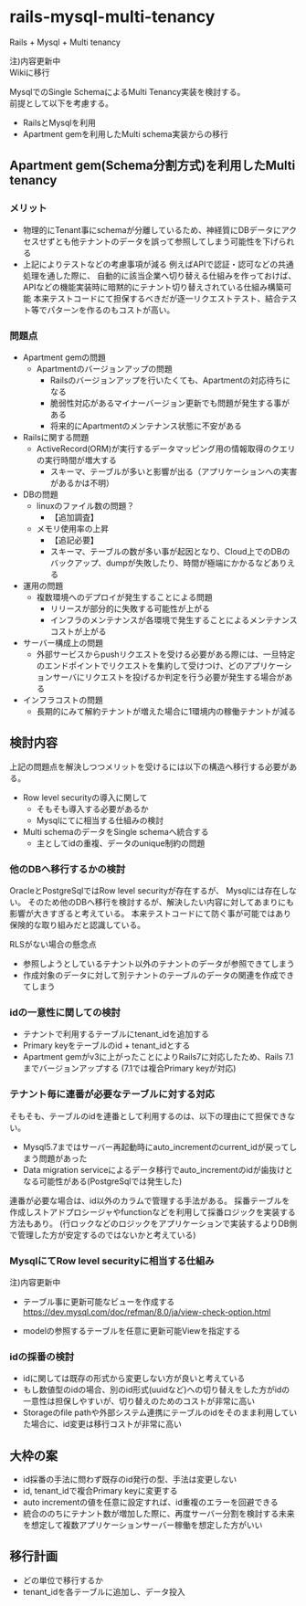 # rails-mysql-multi-tenancy
Rails + Mysql + Multi tenancy  

注)内容更新中  
Wikiに移行

MysqlでのSingle SchemaによるMulti Tenancy実装を検討する。  
前提として以下を考慮する。  
- RailsとMysqlを利用
- Apartment gemを利用したMulti schema実装からの移行

## Apartment gem(Schema分割方式)を利用したMulti tenancy
### メリット
- 物理的にTenant事にschemaが分離しているため、神経質にDBデータにアクセスせずとも他テナントのデータを誤って参照してしまう可能性を下げられる
- 上記によりテストなどの考慮事項が減る
  例えばAPIで認証・認可などの共通処理を通した際に、 自動的に該当企業へ切り替える仕組みを作っておけば、APIなどの機能実装時に暗黙的にテナント切り替えされている仕組み構築可能
  本来テストコードにて担保するべきだが逐一リクエストテスト、結合テスト等でパターンを作るのもコストが高い。

### 問題点
- Apartment gemの問題
  - Apartmentのバージョンアップの問題
    - Railsのバージョンアップを行いたくても、Apartmentの対応待ちになる
    - 脆弱性対応があるマイナーバージョン更新でも問題が発生する事がある
    - 将来的にApartmentのメンテナンス状態に不安がある
- Railsに関する問題
  - ActiveRecord(ORM)が実行するデータマッピング用の情報取得のクエリの実行時間が増大する
    - スキーマ、テーブルが多いと影響が出る（アプリケーションへの実害があるかは不明）
- DBの問題
  - linuxのファイル数の問題？
    - 【追加調査】
  - メモリ使用率の上昇
    - 【追記必要】
    - スキーマ、テーブルの数が多い事が起因となり、Cloud上でのDBのバックアップ、dumpが失敗したり、時間が極端にかかるなどありえる
- 運用の問題
  - 複数環境へのデプロイが発生することによる問題
    - リリースが部分的に失敗する可能性が上がる
    - インフラのメンテナンスが各環境で発生することによるメンテナンスコストが上がる
- サーバー構成上の問題
  - 外部サービスからpushリクエストを受ける必要がある際には、一旦特定のエンドポイントでリクエストを集約して受けつけ、どのアプリケーションサーバにリクエストを投げるか判定を行う必要が発生する場合がある
- インフラコストの問題
  - 長期的にみて解約テナントが増えた場合に1環境内の稼働テナントが減る

## 検討内容
上記の問題点を解決しつつメリットを受けるには以下の構造へ移行する必要がある。
- Row level securityの導入に関して
  - そもそも導入する必要があるか
  - Mysqlにてに相当する仕組みの検討
- Multi schemaのデータをSingle schemaへ統合する
  - 主としてidの重複、データのunique制約の問題

### 他のDBへ移行するかの検討
OracleとPostgreSqlではRow level securityが存在するが、 Mysqlには存在しない。
そのため他のDBへ移行を検討するが、解決したい内容に対してあまりにも影響が大きすぎると考えている。
本来テストコードにて防ぐ事が可能ではあり保険的な取り組みだと認識している。

RLSがない場合の懸念点
- 参照しようとしているテナント以外のテナントのデータが参照できてしまう
- 作成対象のデータに対して別テナントのテーブルのデータの関連を作成できてしまう

### idの一意性に関しての検討
- テナントで利用するテーブルにtenant_idを追加する
- Primary keyをテーブルのid + tenant_idとする
- Apartment gemがv3に上がったことによりRails7に対応したため、Rails 7.1までバージョンアップする
  (7.1では複合Primary keyが対応)

### テナント毎に連番が必要なテーブルに対する対応
そもそも、テーブルのidを連番として利用するのは、以下の理由にて担保できない。
- Mysql5.7まではサーバー再起動時にauto_incrementのcurrent_idが戻ってしまう問題があった
- Data migration serviceによるデータ移行でauto_incrementのidが歯抜けとなる可能性がある(PostgreSqlでは発生した)

連番が必要な場合は、id以外のカラムで管理する手法がある。
採番テーブルを作成しストアドプロシージャやfunctionなどを利用して採番ロジックを実装する方法もあり。
(行ロックなどのロジックをアプリケーションで実装するよりDB側で管理した方が安定するのではないかと考えている)

### MysqlにてRow level securityに相当する仕組み
注)内容更新中

- テーブル事に更新可能なビューを作成する  
https://dev.mysql.com/doc/refman/8.0/ja/view-check-option.html

- modelの参照するテーブルを任意に更新可能Viewを指定する

### idの採番の検討
- idに関しては既存の形式から変更しない方が良いと考えている
- もし数値型のidの場合、別のid形式(uuidなど)への切り替えをした方がidの一意性は担保しやすいが、切り替えのためのコストが非常に高い
- Storageのfile pathや外部システム連携にテーブルのidをそのまま利用していた場合に、id変更は移行コストが非常に高い

## 大枠の案
- id採番の手法に問わず既存のid発行の型、手法は変更しない
- id, tenant_idで複合Primary keyに変更する
- auto incrementの値を任意に設定すれば、id重複のエラーを回避できる
- 統合ののちにテナント数が増加した際に、再度サーバー分割を検討する未来を想定して複数アプリケーションサーバー稼働を想定した方がいい

## 移行計画
- どの単位で移行するか
- tenant_idを各テーブルに追加し、データ投入


